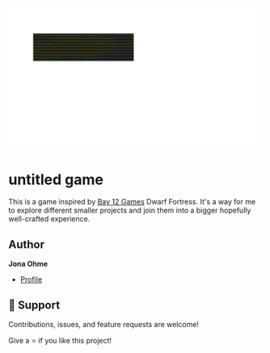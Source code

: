 ![Banner](pic.png)

# untitled game

This is a game inspired by [Bay 12 Games](https://bay12games.com/) Dwarf Fortress. It's a way for me to explore different smaller projects and join them into a bigger hopefully well-crafted experience.


## Author

**Jona Ohme**

- [Profile](https://github.com/ohnchen "ohnchen")

## 🤝 Support

Contributions, issues, and feature requests are welcome!

Give a ⭐️ if you like this project!
